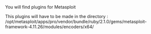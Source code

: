 You will find plugins for Metasploit

This plugins will have to be made in the directory : 
/opt/metasploit/apps/pro/vendor/bundle/ruby/2.1.0/gems/metasploit-framework-4.11.26/modules/encoders/x64/
